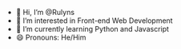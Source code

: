 - 👋 Hi, I’m @Rulyns
- 👀 I’m interested in Front-end Web Development
- 🌱 I’m currently learning Python and Javascript
- 😄 Pronouns: He/Him

<!---
Rulyns/Rulyns is a ✨ special ✨ repository because its `README.md` (this file) appears on your GitHub profile.
You can click the Preview link to take a look at your changes.
--->
